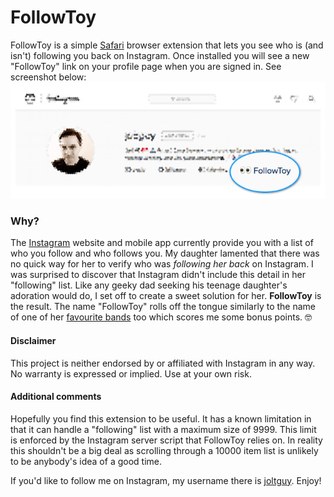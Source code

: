 # FollowToy
FollowToy is a simple [Safari](http://www.apple.com/safari/) browser extension that lets you see who is (and isn't) following you back on Instagram. Once installed you will see a new "FollowToy" link on your profile page when you are signed in. See screenshot below:
![Screenshot](screenshot.png "Profile screenshot")

### Why?
The [Instagram](https://www.instagram.com) website and mobile app currently provide you with a list of who you follow and who follows you. My daughter lamented that there was no quick way for her to verify who was *following her back* on Instagram. I was surprised to discover that Instagram didn't include this detail in her "following" list. Like any geeky dad seeking his teenage daughter's adoration would do, I set off to create a sweet solution for her. **FollowToy** is the result. The name "FollowToy" rolls off the tongue similarly to the name of one of her [favourite bands](http://falloutboy.com) too which scores me some bonus points. 🤓

#### Disclaimer
This project is neither endorsed by or affiliated with Instagram in any way. No warranty is expressed or implied. Use at your own risk.

#### Additional comments
Hopefully you find this extension to be useful. It has a known limitation in that it can handle a "following" list with a maximum size of 9999. This limit is enforced by the Instagram server script that FollowToy relies on. In reality this shouldn't be a big deal as scrolling through a 10000 item list is unlikely to be anybody's idea of a good time.

If you'd like to follow me on Instagram, my username there is [joltguy](https://www.instagram.com/joltguy). Enjoy!
